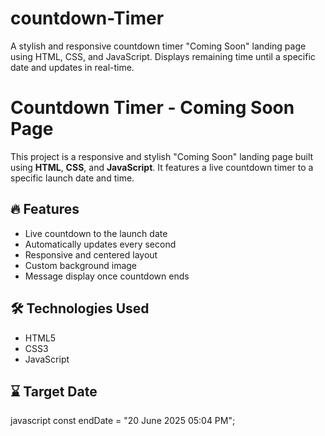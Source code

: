 # countdown-Timer
A stylish and responsive countdown timer "Coming Soon" landing page using HTML, CSS, and JavaScript. Displays remaining time until a specific date and updates in real-time.
# Countdown Timer - Coming Soon Page

This project is a responsive and stylish "Coming Soon" landing page built using **HTML**, **CSS**, and **JavaScript**. It features a live countdown timer to a specific launch date and time.




## 🔥 Features

- Live countdown to the launch date
- Automatically updates every second
- Responsive and centered layout
- Custom background image
- Message display once countdown ends

## 🛠️ Technologies Used

- HTML5
- CSS3
- JavaScript

## ⌛ Target Date
javascript
const endDate = "20 June 2025 05:04 PM";
